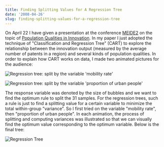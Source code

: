 ```yaml
---
title: Finding Splitting Values for A Regression Tree
date: '2008-04-26'
slug: finding-splitting-values-for-a-regression-tree
---
```


On April 22 I have given a presentation at the conference [MEIDE2](http://www.merit.unu.edu/MEIDE/) on the topic of [Population Qualities in Innovation](https://github.com/downloads/yihui/yihui.github.com/MEIDE-2008-Yihui-Xie.pdf). In my paper I just adopted the technique of "Classification and Regression Tree" (CART) to explore the relationship between the innovation output (measured by the average number of patents in a region) and several kinds of population qualities. In order to explain how CART works on data, I made two animated pictures for the audience:

![Regression tree: split by the variable 'mobility rate'](https://db.yihui.org/imgur/rK5S9.gif)

![Regression tree: split by the variable 'proportion of urban people'](https://db.yihui.org/imgur/BKERo.gif)

The response variable was denoted by the size of bubbles and we want to find the optimum rule to split the 31 samples. For the regression trees, such a rule is just to find a splitting value for a certain variable to minimize the total within-group "variance". So I first tried on the variable "mobility rate", then "proportion of urban people". In each animation, the process of splitting and computing variances was illustrated so that we can visually find the optimum value corresponding to the optimum variable. Below is the final tree:

![Regression Tree](https://db.yihui.org/imgur/4U9ig.png)

